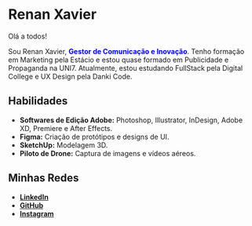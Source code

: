 # Renan Xavier

Olá a todos!

Sou Renan Xavier, <span style="color: blue; font-weight: bold;">Gestor de Comunicação e Inovação</span>. Tenho formação em Marketing pela Estácio e estou quase formado em Publicidade e Propaganda na UNI7. Atualmente, estou estudando FullStack pela Digital College e UX Design pela Danki Code.

## Habilidades

- **Softwares de Edição Adobe:** Photoshop, Illustrator, InDesign, Adobe XD, Premiere e After Effects.
- **Figma:** Criação de protótipos e designs de UI.
- **SketchUp:** Modelagem 3D.
- **Piloto de Drone:** Captura de imagens e vídeos aéreos.

## Minhas Redes

- <span style="color: green; font-weight: bold;">[LinkedIn](https://www.linkedin.com/in/renan-xavier-78679719b/)</span>
- <span style="color: purple; font-weight: bold;">[GitHub](https://github.com/renanxaviier)</span>
- <span style="color: red; font-weight: bold;">[Instagram](https://www.instagram.com/renanxaviier/)</span>
